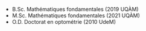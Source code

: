 * B.Sc. Mathématiques fondamentales (2019 UQÀM)
* M.Sc. Mathématiques fondamentales (2021 UQÀM)
* O.D. Doctorat en optométrie (2010 UdeM)

